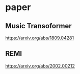 # paper

## Music Transoformer
https://arxiv.org/abs/1809.04281

## REMI
https://arxiv.org/abs/2002.00212
